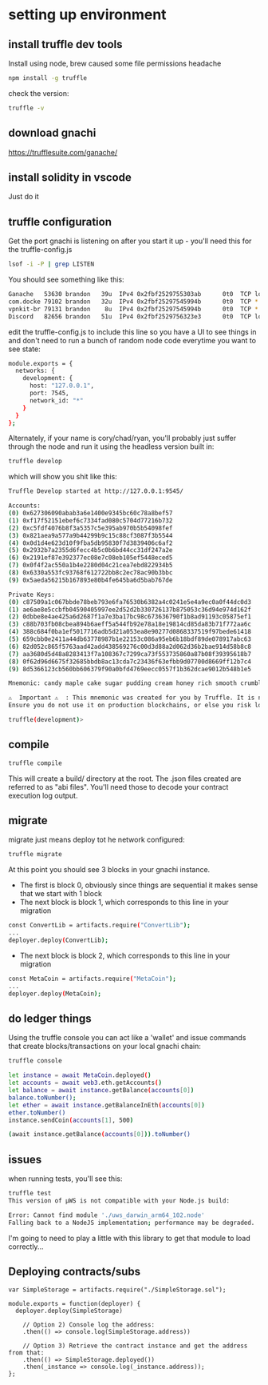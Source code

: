 # setting up environment

## install truffle dev tools

Install using node, brew caused some file permissions headache

```sh
npm install -g truffle
```

check the version:

```sh
truffle -v
```

## download gnachi

https://trufflesuite.com/ganache/

## install solidity in vscode

Just do it

## truffle configuration

Get the port gnachi is listening on after you start it up - you'll need this for the truffle-config.js

```sh
lsof -i -P | grep LISTEN
```

You should see something like this:

```sh
Ganache   53630 brandon   39u  IPv4 0x2fbf2529755303ab      0t0  TCP localhost:7545 (LISTEN)
com.docke 79102 brandon   32u  IPv4 0x2fbf25297545994b      0t0  TCP *:55468 (LISTEN)
vpnkit-br 79131 brandon    8u  IPv4 0x2fbf25297545994b      0t0  TCP *:55468 (LISTEN)
Discord   82656 brandon   51u  IPv4 0x2fbf2529756323e3      0t0  TCP localhost:6463 (LISTEN)
```

edit the truffle-config.js to include this line so you have a UI to see things in and don't need to run a bunch of random node code everytime you want to see state:

```sh
module.exports = {
  networks: {
    development: {
      host: "127.0.0.1",
      port: 7545,
      network_id: "*"
    }
  }
};
```

Alternately, if your name is cory/chad/ryan, you'll probably just suffer through the node and run it using the headless version built in:

```sh
truffle develop
```

which will show you shit like this:

```sh
Truffle Develop started at http://127.0.0.1:9545/

Accounts:
(0) 0x627306090abab3a6e1400e9345bc60c78a8bef57
(1) 0xf17f52151ebef6c7334fad080c5704d77216b732
(2) 0xc5fdf4076b8f3a5357c5e395ab970b5b54098fef
(3) 0x821aea9a577a9b44299b9c15c88cf3087f3b5544
(4) 0x0d1d4e623d10f9fba5db95830f7d3839406c6af2
(5) 0x2932b7a2355d6fecc4b5c0b6bd44cc31df247a2e
(6) 0x2191ef87e392377ec08e7c08eb105ef5448eced5
(7) 0x0f4f2ac550a1b4e2280d04c21cea7ebd822934b5
(8) 0x6330a553fc93768f612722bb8c2ec78ac90b3bbc
(9) 0x5aeda56215b167893e80b4fe645ba6d5bab767de

Private Keys:
(0) c87509a1c067bbde78beb793e6fa76530b6382a4c0241e5e4a9ec0a0f44dc0d3
(1) ae6ae8e5ccbfb04590405997ee2d52d2b330726137b875053c36d94e974d162f
(2) 0dbbe8e4ae425a6d2687f1a7e3ba17bc98c673636790f1b8ad91193c05875ef1
(3) c88b703fb08cbea894b6aeff5a544fb92e78a18e19814cd85da83b71f772aa6c
(4) 388c684f0ba1ef5017716adb5d21a053ea8e90277d0868337519f97bede61418
(5) 659cbb0e2411a44db63778987b1e22153c086a95eb6b18bdf89de078917abc63
(6) 82d052c865f5763aad42add438569276c00d3d88a2d062d36b2bae914d58b8c8
(7) aa3680d5d48a8283413f7a108367c7299ca73f553735860a87b08f39395618b7
(8) 0f62d96d6675f32685bbdb8ac13cda7c23436f63efbb9d07700d8669ff12b7c4
(9) 8d5366123cb560bb606379f90a0bfd4769eecc0557f1b362dcae9012b548b1e5

Mnemonic: candy maple cake sugar pudding cream honey rich smooth crumble sweet treat

⚠️  Important ⚠️  : This mnemonic was created for you by Truffle. It is not secure.
Ensure you do not use it on production blockchains, or else you risk losing funds.

truffle(development)>
```

## compile

```sh
truffle compile
```

This will create a build/ directory at the root. The .json files created are referred to as "abi files". You'll need those to decode your contract execution log output.

## migrate

migrate just means deploy tot he network configured:

```sh
truffle migrate
```

At this point you should see 3 blocks in your gnachi instance.

- The first is block 0, obviously since things are sequential it makes sense that we start with 1 block
- The next block is block 1, which corresponds to this line in your migration

```sh
const ConvertLib = artifacts.require("ConvertLib");
...
deployer.deploy(ConvertLib);
```

- The next block is block 2, which corresponds to this line in your migration

```sh
const MetaCoin = artifacts.require("MetaCoin");
...
deployer.deploy(MetaCoin);
```

## do ledger things

Using the truffle console you can act like a 'wallet' and issue commands that create blocks/transactions on your local gnachi chain:

```sh
truffle console
```

```sh
let instance = await MetaCoin.deployed()
let accounts = await web3.eth.getAccounts()
let balance = await instance.getBalance(accounts[0])
balance.toNumber();
let ether = await instance.getBalanceInEth(accounts[0])
ether.toNumber()
instance.sendCoin(accounts[1], 500)

(await instance.getBalance(accounts[0])).toNumber()
```

## issues

when running tests, you'll see this:

```sh
truffle test
This version of µWS is not compatible with your Node.js build:

Error: Cannot find module './uws_darwin_arm64_102.node'
Falling back to a NodeJS implementation; performance may be degraded.
```

I'm going to need to play a little with this library to get that module to load correctly...

## Deploying contracts/subs

```
var SimpleStorage = artifacts.require("./SimpleStorage.sol");

module.exports = function(deployer) {
  deployer.deploy(SimpleStorage)

    // Option 2) Console log the address:
    .then(() => console.log(SimpleStorage.address))

    // Option 3) Retrieve the contract instance and get the address from that:
    .then(() => SimpleStorage.deployed())
    .then(_instance => console.log(_instance.address));
};
```